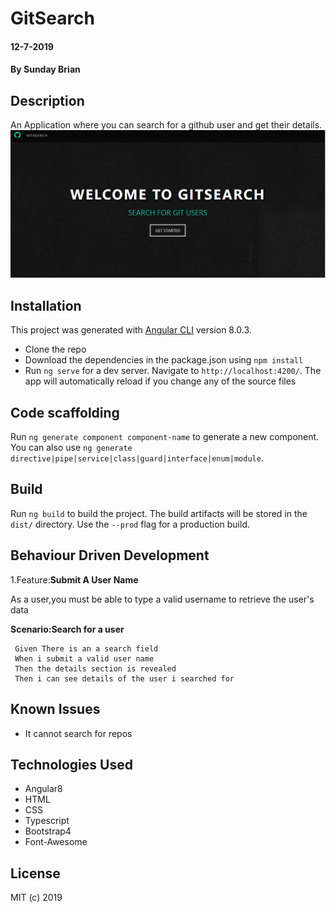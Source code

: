 # GitSearch

#### 12-7-2019

#### By Sunday Brian

## Description

An Application where you can search for a github user and get their details.
![alt text](https://github.com/Sundaybrian/angular-gitHubSearch/blob/master/src/assets/gitSearchLanding.PNG "GitSearch Landing Image")

## Installation

This project was generated with [Angular CLI](https://github.com/angular/angular-cli) version 8.0.3.

* Clone the repo
* Download the dependencies in the package.json using `npm install`
* Run `ng serve` for a dev server. Navigate to `http://localhost:4200/`. The app will automatically reload if you change any of the source files


## Code scaffolding

Run `ng generate component component-name` to generate a new component. You can also use `ng generate directive|pipe|service|class|guard|interface|enum|module`.

## Build

Run `ng build` to build the project. The build artifacts will be stored in the `dist/` directory. Use the `--prod` flag for a production build.

## Behaviour Driven Development 

1.Feature:**Submit A User Name**

   As a user,you must be able to type a valid username to retrieve the user's data

  **Scenario:Search for a user**

     Given There is an a search field
     When i submit a valid user name
     Then the details section is revealed
     Then i can see details of the user i searched for
    
 
            
## Known Issues

* It cannot search for repos


## Technologies Used

* Angular8
* HTML
* CSS
* Typescript
* Bootstrap4
* Font-Awesome
    
## License 

MIT (c) 2019